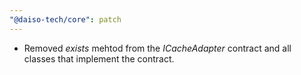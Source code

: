 ```yaml
---
"@daiso-tech/core": patch
---
```


- Removed <i>exists</i> mehtod from the <i>ICacheAdapter</i> contract and all classes that implement the contract.
